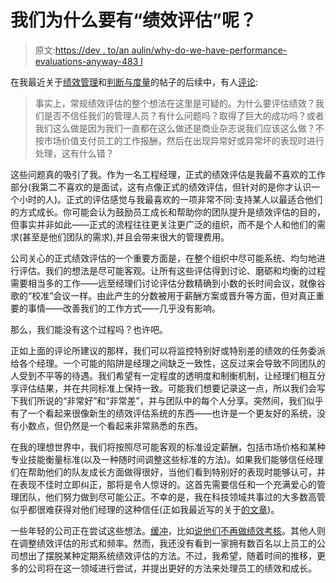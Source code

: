 # 我们为什么要有“绩效评估”呢？

> 原文:[https://dev . to/an aulin/why-do-we-have-performance-evaluations-anyway-483 l](https://dev.to/anaulin/why-do-we-have-performance-evaluations-anyway-483l)

在我最近关于[绩效管理](https://anaulin.org/blog/on-software-engineer-performance/)和[判断与度量](https://anaulin.org/blog/there-is-no-substitute-for-good-judgement-especially-if-you-want-to-be-data-driven/)的帖子的后续中，有人[评论](https://dev.to/kspeakman/comment/6kad):

> 事实上，常规绩效评估的整个想法在这里是可疑的。为什么要评估绩效？我们是否不信任我们的管理人员？有什么问题吗？取得了巨大的成功吗？或者我们这么做是因为我们一直都在这么做还是商业杂志说我们应该这么做？不按市场价值支付员工的工作报酬，然后在出现异常好或异常坏的表现时进行处理，这有什么错？

这些问题真的吸引了我。作为一名工程经理，正式的绩效评估是我最不喜欢的工作部分(我第二不喜欢的是面试，这有点像正式的绩效评估，但针对的是你才认识一个小时的人)。正式的评估感觉与我最喜欢的一项非常不同:支持某人以最适合他们的方式成长。你可能会认为鼓励员工成长和帮助你的团队提升是绩效评估的目的，但事实并非如此——正式的流程往往更关注更广泛的组织，而不是个人和他们的需求(甚至是他们团队的需求),并且会带来很大的管理费用。

公司关心的正式绩效评估的一个重要方面是，在整个组织中尽可能系统、均匀地进行评估。我们的想法是尽可能客观。让所有这些评估得到讨论、磨砺和均衡的过程需要相当多的工作——远至经理们讨论评估分数精确到小数的长时间会议，就像谷歌的“校准”会议一样。由此产生的分数被用于薪酬方案或晋升等方面，但对真正重要的事情——改善我们的工作方式——几乎没有影响。

那么，我们能没有这个过程吗？也许吧。

正如上面的评论所建议的那样，我们可以将监控特别好或特别差的绩效的任务委派给各个经理。一个可能的陷阱是经理之间缺乏一致性，这反过来会导致不同团队的人受到不平等的待遇。我们希望有一定程度的透明度和制衡机制，让经理们相互分享评估结果，并在共同标准上保持一致。可能我们想要记录这一点，所以我们会写下我们所说的“非常好”和“非常差”，并与团队中的每个人分享。突然间，我们似乎有了一个看起来很像新生的绩效评估系统的东西——也许是一个更友好的系统，没有小数点，但仍然是一个看起来非常熟悉的东西。

在我的理想世界中，我们将按照尽可能客观的标准设定薪酬，包括市场价格和某种专业技能衡量标准(以及一种随时间调整这些标准的方法)。如果我们能够信任经理们在帮助他们的队友成长方面做得很好，当他们看到特别好的表现时能够认可，并在表现不佳时立即纠正，那将是令人惊讶的。这首先需要信任和一个充满爱心的管理团队，他们努力做到尽可能公正。不幸的是，我在科技领域共事过的大多数高管似乎都很难获得对他们经理的这种信任(正如我最近写的关于[的文章](https://anaulin.org/blog/inability-to-delegate-lack-of-trust-self-awareness/))。

一些年轻的公司正在尝试这些想法。[缓冲](https://buffer.com/)，比如[说他们不再做绩效考核](https://open.buffer.com/coaching/)。其他人则在调整绩效评估的形式和频率。然而，我还没有看到一家拥有数百名以上员工的公司想出了摆脱某种定期系统绩效评估的方法。不过，我希望，随着时间的推移，更多的公司将在这一领域进行尝试，并提出更好的方法来处理员工的绩效和成长。